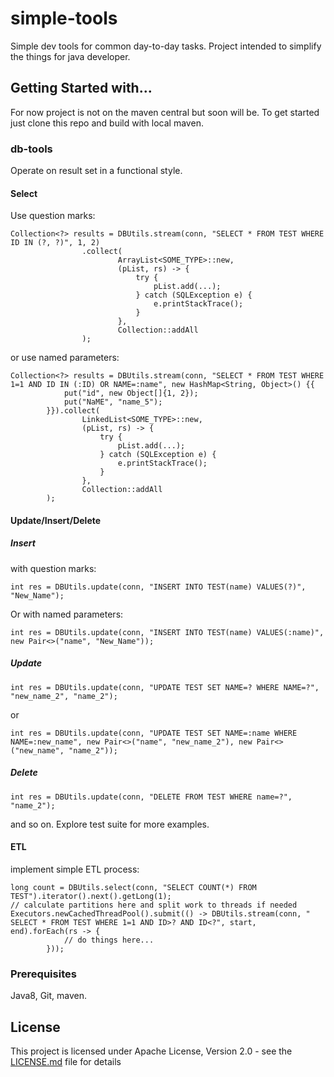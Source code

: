 # simple-tools
Simple dev tools for common day-to-day tasks.
Project intended to simplify the things for java developer. 

## Getting Started with...
For now project is not on the maven central but soon will be.
To get started just clone this repo and build with local maven.

### db-tools
Operate on result set in a functional style.
#### Select
Use question marks:
```
Collection<?> results = DBUtils.stream(conn, "SELECT * FROM TEST WHERE ID IN (?, ?)", 1, 2)
                .collect(
                        ArrayList<SOME_TYPE>::new,
                        (pList, rs) -> {
                            try {
                                pList.add(...);
                            } catch (SQLException e) {
                                e.printStackTrace();
                            }
                        },
                        Collection::addAll
                );
```
or use named parameters:
```
Collection<?> results = DBUtils.stream(conn, "SELECT * FROM TEST WHERE 1=1 AND ID IN (:ID) OR NAME=:name", new HashMap<String, Object>() {{
            put("id", new Object[]{1, 2});
            put("NaME", "name_5");
        }}).collect(
                LinkedList<SOME_TYPE>::new,
                (pList, rs) -> {
                    try {
                        pList.add(...);
                    } catch (SQLException e) {
                        e.printStackTrace();
                    }
                },
                Collection::addAll
        );
```
#### Update/Insert/Delete

##### Insert 

with question marks:
```
int res = DBUtils.update(conn, "INSERT INTO TEST(name) VALUES(?)", "New_Name");
```
Or with named parameters:
```
int res = DBUtils.update(conn, "INSERT INTO TEST(name) VALUES(:name)", new Pair<>("name", "New_Name"));
```
##### Update
```
int res = DBUtils.update(conn, "UPDATE TEST SET NAME=? WHERE NAME=?", "new_name_2", "name_2");
```
or
```
int res = DBUtils.update(conn, "UPDATE TEST SET NAME=:name WHERE NAME=:new_name", new Pair<>("name", "new_name_2"), new Pair<>("new_name", "name_2"));
```
        
##### Delete
```
int res = DBUtils.update(conn, "DELETE FROM TEST WHERE name=?", "name_2");
```
and so on. Explore test suite for more examples.

#### ETL
implement simple ETL process:
```
long count = DBUtils.select(conn, "SELECT COUNT(*) FROM TEST").iterator().next().getLong(1);    
// calculate partitions here and split work to threads if needed
Executors.newCachedThreadPool().submit(() -> DBUtils.stream(conn, " SELECT * FROM TEST WHERE 1=1 AND ID>? AND ID<?", start, end).forEach(rs -> {
            // do things here...
        }));
```

### Prerequisites
Java8, Git, maven.

## License
This project is licensed under Apache License, Version 2.0 - see the [LICENSE.md](LICENSE.md) file for details

